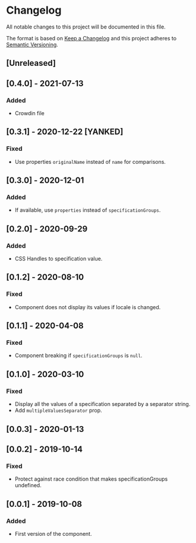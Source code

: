 # Changelog

All notable changes to this project will be documented in this file.

The format is based on [Keep a Changelog](http://keepachangelog.com/en/1.0.0/)
and this project adheres to [Semantic Versioning](http://semver.org/spec/v2.0.0.html).

## [Unreleased]

## [0.4.0] - 2021-07-13
### Added
- Crowdin file

## [0.3.1] - 2020-12-22 [YANKED]
### Fixed
- Use properties `originalName` instead of `name` for comparisons.

## [0.3.0] - 2020-12-01
### Added
- If available, use `properties` instead of `specificationGroups`.

## [0.2.0] - 2020-09-29

### Added
- CSS Handles to specification value.

## [0.1.2] - 2020-08-10
### Fixed
- Component does not display its values if locale is changed.

## [0.1.1] - 2020-04-08
### Fixed
- Component breaking if `specificationGroups` is `null`.

## [0.1.0] - 2020-03-10
### Fixed
- Display all the values of a specification separated by a separator string.
- Add `multipleValuesSeparator` prop.

## [0.0.3] - 2020-01-13

## [0.0.2] - 2019-10-14
### Fixed
- Protect against race condition that makes specificationGroups undefined.

## [0.0.1] - 2019-10-08
### Added
- First version of the component.